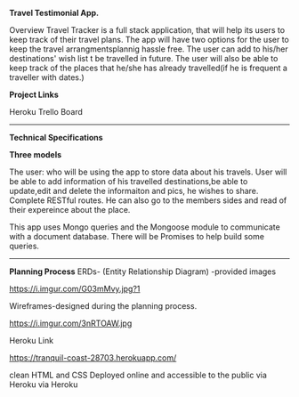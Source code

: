**Travel Testimonial App.**

Overview
Travel Tracker is a full stack application, that will help its users to keep track of their travel plans. The app will have two options for the user to keep the travel arrangmentsplannig hassle free. The user can add to his/her destinations' wish list t be travelled in future. The user will also be able to keep track of the places that he/she has already travelled(if he is  frequent a traveller with dates.) 

**Project Links**

Heroku
Trello Board

*********************************************
**Technical Specifications**


**Three models**

The user: who will be using the app to store data about his travels. User will be able to add information of his travelled destinations,be able to update,edit and delete the informaiton and pics, he wishes to share. Complete RESTful routes.
He can also go to the members sides and read of their expereince about the place. 

This app uses Mongo queries and the Mongoose module to communicate with a document database.
There will be Promises to help build some queries.
*****************************************

**Planning Process**
ERDs- (Entity Relationship Diagram) -provided images

<!-- https://i.imgur.com/kQGszWI.jpg --MVP ERD
https://i.imgur.com/OrxyjYb.jpg -- InDepth ERD -->


https://i.imgur.com/G03mMvy.jpg?1

Wireframes-designed during the planning process.

https://i.imgur.com/3nRTOAW.jpg


Heroku Link

https://tranquil-coast-28703.herokuapp.com/

clean HTML and CSS
Deployed online and accessible to the public via Heroku
 via Heroku
